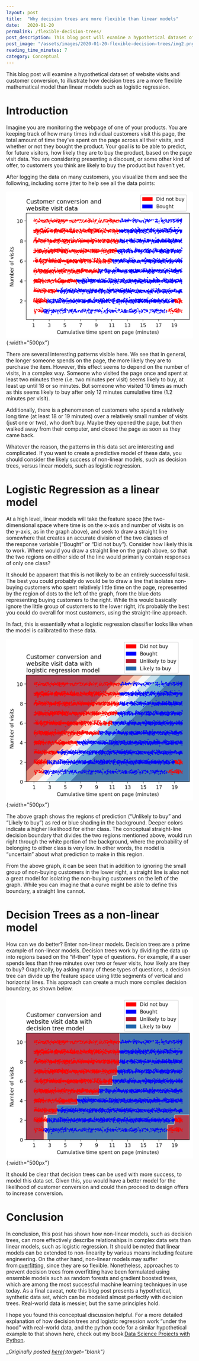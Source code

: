 ```yaml
---
layout: post
title:  "Why decision trees are more flexible than linear models"
date:   2020-01-20
permalink: /flexible-decision-trees/
post_description: This blog post will examine a hypothetical dataset of website visits and customer conversion, to illustrate how decision trees are a more flexible mathematical model than linear models such as logistic regression. 
post_image: "/assets/images/2020-01-20-flexible-decision-trees/img2.png"
reading_time_minutes: 7
category: Conceptual
---
```


This blog post will examine a hypothetical dataset of website visits and customer conversion, to illustrate how decision trees are a more flexible mathematical model than linear models such as logistic regression.

# Introduction

Imagine you are monitoring the webpage of one of your products. You are keeping track of how many times individual customers visit this page, the total amount of time they’ve spent on the page across all their visits, and whether or not they bought the product. Your goal is to be able to predict, for future visitors, how likely they are to buy the product, based on the page visit data. You are considering presenting a discount, or some other kind of offer, to customers you think are likely to buy the product but haven’t yet.

After logging the data on many customers, you visualize them and see the following, including some jitter to help see all the data points:

![png](/assets/images/2020-01-20-flexible-decision-trees/img1.png){:width="500px"}

There are several interesting patterns visible here. We see that in general, the longer someone spends on the page, the more likely they are to purchase the item. However, this effect seems to depend on the number of visits, in a complex way. Someone who visited the page once and spent at least two minutes there (i.e. two minutes per visit) seems likely to buy, at least up until 18 or so minutes. But someone who visited 10 times as much as this seems likely to buy after only 12 minutes cumulative time (1.2 minutes per visit).

Additionally, there is a phenomenon of customers who spend a relatively long time (at least 18 or 19 minutes) over a relatively small number of visits (just one or two), who don’t buy. Maybe they opened the page, but then walked away from their computer, and closed the page as soon as they came back.

Whatever the reason, the patterns in this data set are interesting and complicated. If you want to create a predictive model of these data, you should consider the likely success of non-linear models, such as decision trees, versus linear models, such as logistic regression.

# Logistic Regression as a linear model

At a high level, linear models will take the feature space (the two-dimensional space where time is on the x-axis and number of visits is on the y-axis, as in the graph above), and seek to draw a straight line somewhere that creates an accurate division of the two classes of the response variable (“Bought” or “Did not buy”). Consider how likely this is to work. Where would you draw a straight line on the graph above, so that the two regions on either side of the line would primarily contain responses of only one class?

It should be apparent that this is not likely to be an entirely successful task. The best you could probably do would be to draw a line that isolates non-buying customers who spent relatively little time on the page, represented by the region of dots to the left of the graph, from the blue dots representing buying customers to the right. While this would basically ignore the little group of customers to the lower right, it’s probably the best you could do overall for most customers, using the straight-line approach.

In fact, this is essentially what a logistic regression classifier looks like when the model is calibrated to these data.

![png](/assets/images/2020-01-20-flexible-decision-trees/img2.png){:width="500px"}

The above graph shows the regions of prediction (“Unlikely to buy” and “Likely to buy”) as red or blue shading in the background. Deeper colors indicate a higher likelihood for either class. The conceptual straight-line decision boundary that divides the two regions mentioned above, would run right through the white portion of the background, where the probability of belonging to either class is very low. In other words, the model is “uncertain” about what prediction to make in this region.

From the above graph, it can be seen that in addition to ignoring the small group of non-buying customers in the lower right, a straight line is also not a great model for isolating the non-buying customers on the left of the graph. While you can imagine that a curve might be able to define this boundary, a straight line cannot.

# Decision Trees as a non-linear model

How can we do better? Enter non-linear models. Decision trees are a prime example of non-linear models. Decision trees work by dividing the data up into regions based on the “if-then” type of questions. For example, if a user spends less than three minutes over two or fewer visits, how likely are they to buy? Graphically, by asking many of these types of questions, a decision tree can divide up the feature space using little segments of vertical and horizontal lines. This approach can create a much more complex decision boundary, as shown below.

![png](/assets/images/2020-01-20-flexible-decision-trees/img3.png){:width="500px"}

It should be clear that decision trees can be used with more success, to model this data set. Given this, you would have a better model for the likelihood of customer conversion and could then proceed to design offers to increase conversion.

# Conclusion

In conclusion, this post has shown how non-linear models, such as decision trees, can more effectively describe relationships in complex data sets than linear models, such as logistic regression. It should be noted that linear models can be extended to non-linearity by various means including feature engineering. On the other hand, non-linear models may suffer from [overfitting](/over-under/), since they are so flexible. Nonetheless, approaches to prevent decision trees from overfitting have been formulated using ensemble models such as random forests and gradient boosted trees, which are among the most successful machine learning techniques in use today. As a final caveat, note this blog post presents a hypothetical, synthetic data set, which can be modeled almost perfectly with decision trees. Real-world data is messier, but the same principles hold.

I hope you found this conceptual discussion helpful. For a more detailed explanation of how decision trees and logistic regression work “under the hood” with real-world data, and the python code for a similar hypothetical example to that shown here, check out my book [Data Science Projects with Python](/book/).

__Originally posted [here](https://hub.packtpub.com/why-decision-trees-are-more-flexible-than-linear-models-explains-stephen-klosterman/){:target="_blank"}__